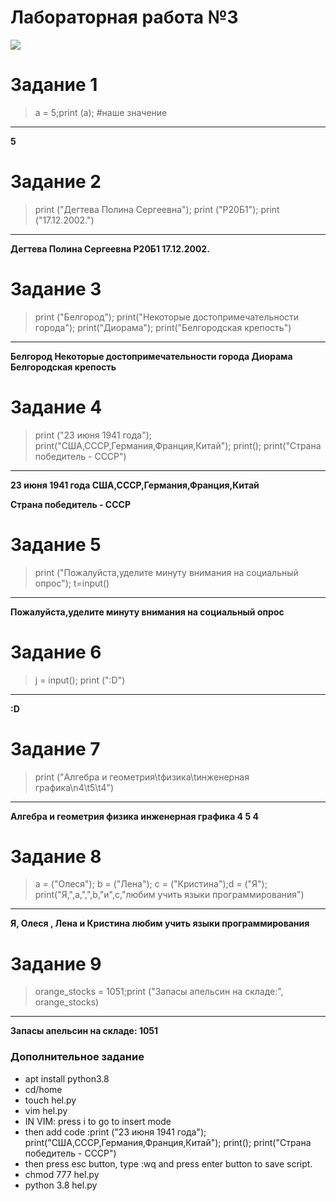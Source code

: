 #  Лабораторная работа №3
![](https://pbs.twimg.com/media/DbS5E7EXkAIXVYg.jpg)
#  Задание 1 
> a = 5;print (a); #наше значение
***
**5**
#  Задание 2
> print ("Дегтева Полина Сергеевна"); print ("Р20Б1"); print ("17.12.2002.")
***
**Дегтева Полина Сергеевна
Р20Б1
17.12.2002.**
#  Задание 3
> print ("Белгород"); print("Некоторые достопримечательности города"); print("Диорама"); print("Белгородская крепость")
***
**Белгород
Некоторые достопримечательности города
Диорама
Белгородская крепость**
#  Задание 4
> print ("23 июня 1941 года"); print("США,СССР,Германия,Франция,Китай"); print(); print("Страна победитель - СССР")
***
**23 июня 1941 года
США,СССР,Германия,Франция,Китай**

**Страна победитель - СССР**
#  Задание 5
> print ("Пожалуйста,уделите минуту внимания на социальный опрос"); t=input()
***
**Пожалуйста,уделите минуту внимания на социальный опрос**
#  Задание 6
> j = input(); print (":D")
***
**:D**
#  Задание 7
> print ("Алгебра и геометрия\tфизика\tинженерная графика\n4\t5\t4")
***
**Алгебра и геометрия     физика  инженерная графика
4       5       4**
#  Задание 8
> a = ("Олеся"); b = ("Лена"); с = ("Кристина");d = ("Я"); print("Я,",a,",",b,"и",с,"любим учить языки программирования")
***
**Я, Олеся , Лена и Кристина любим учить языки программирования**
#  Задание 9
> orange_stocks = 1051;print ("Запасы апельсин на складе:", orange_stocks) 
***
**Запасы апельсин на складе: 1051**

### Дополнительное задание
+ apt install python3.8
+ cd/home
+ touch hel.py
+ vim hel.py
+ IN VIM: press i to go to insert mode
+ then add code :print ("23 июня 1941 года"); print("США,СССР,Германия,Франция,Китай"); print(); print("Страна победитель - СССР")
+ then press esc button, type :wq and press enter button to save script.
+ chmod 777 hel.py
+ python 3.8 hel.py
